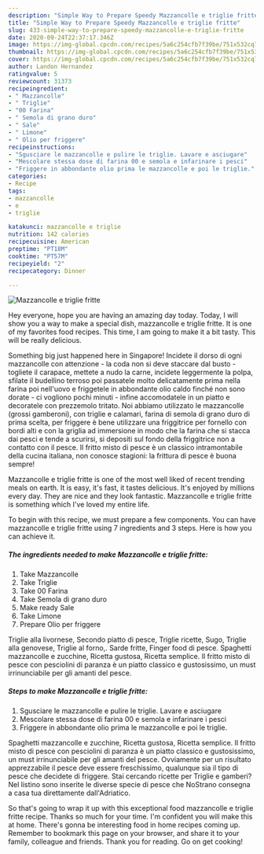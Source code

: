 ```yaml
---
description: "Simple Way to Prepare Speedy Mazzancolle e triglie fritte"
title: "Simple Way to Prepare Speedy Mazzancolle e triglie fritte"
slug: 433-simple-way-to-prepare-speedy-mazzancolle-e-triglie-fritte
date: 2020-09-24T22:37:17.346Z
image: https://img-global.cpcdn.com/recipes/5a6c254cfb7f39be/751x532cq70/mazzancolle-e-triglie-fritte-recipe-main-photo.jpg
thumbnail: https://img-global.cpcdn.com/recipes/5a6c254cfb7f39be/751x532cq70/mazzancolle-e-triglie-fritte-recipe-main-photo.jpg
cover: https://img-global.cpcdn.com/recipes/5a6c254cfb7f39be/751x532cq70/mazzancolle-e-triglie-fritte-recipe-main-photo.jpg
author: Landon Hernandez
ratingvalue: 5
reviewcount: 31373
recipeingredient:
- " Mazzancolle"
- " Triglie"
- "00 Farina"
- " Semola di grano duro"
- " Sale"
- " Limone"
- " Olio per friggere"
recipeinstructions:
- "Sgusciare le mazzancolle e pulire le triglie. Lavare e asciugare"
- "Mescolare stessa dose di farina 00 e semola e infarinare i pesci"
- "Friggere in abbondante olio prima le mazzancolle e poi le triglie."
categories:
- Recipe
tags:
- mazzancolle
- e
- triglie

katakunci: mazzancolle e triglie 
nutrition: 142 calories
recipecuisine: American
preptime: "PT18M"
cooktime: "PT57M"
recipeyield: "2"
recipecategory: Dinner

---
```



![Mazzancolle e triglie fritte](https://img-global.cpcdn.com/recipes/5a6c254cfb7f39be/751x532cq70/mazzancolle-e-triglie-fritte-recipe-main-photo.jpg)

Hey everyone, hope you are having an amazing day today. Today, I will show you a way to make a special dish, mazzancolle e triglie fritte. It is one of my favorites food recipes. This time, I am going to make it a bit tasty. This will be really delicious.

Something big just happened here in Singapore! Incidete il dorso di ogni mazzancolle con attenzione - la coda non si deve staccare dal busto - togliete il carapace, mettete a nudo la carne, incidete leggermente la polpa, sfilate il budellino terroso poi passatele molto delicatamente prima nella farina poi nell&#39;uovo e friggetele in abbondante olio caldo finché non sono dorate - ci vogliono pochi minuti - infine accomodatele in un piatto e decoratele con prezzemolo tritato. Noi abbiamo utilizzato le mazzancolle (grossi gamberoni), con triglie e calamari, farina di semola di grano duro di prima scelta, per friggere è bene utilizzare una friggitrice per fornello con bordi alti e con la griglia ad immersione in modo che la farina che si stacca dai pesci e tende a scurirsi, si depositi sul fondo della friggitrice non a contatto con il pesce. Il fritto misto di pesce è un classico intramontabile della cucina italiana, non conosce stagioni: la frittura di pesce è buona sempre!

Mazzancolle e triglie fritte is one of the most well liked of recent trending meals on earth. It is easy, it's fast, it tastes delicious. It's enjoyed by millions every day. They are nice and they look fantastic. Mazzancolle e triglie fritte is something which I've loved my entire life.


To begin with this recipe, we must prepare a few components. You can have mazzancolle e triglie fritte using 7 ingredients and 3 steps. Here is how you can achieve it.

<!--inarticleads1-->

##### The ingredients needed to make Mazzancolle e triglie fritte:

1. Take  Mazzancolle
1. Take  Triglie
1. Take 00 Farina
1. Take  Semola di grano duro
1. Make ready  Sale
1. Take  Limone
1. Prepare  Olio per friggere


Triglie alla livornese, Secondo piatto di pesce, Triglie ricette, Sugo, Triglie alla genovese, Triglie al forno,. Sarde fritte, Finger food di pesce. Spaghetti mazzancolle e zucchine, Ricetta gustosa, Ricetta semplice. Il fritto misto di pesce con pesciolini di paranza è un piatto classico e gustosissimo, un must irrinunciabile per gli amanti del pesce. 

<!--inarticleads2-->

##### Steps to make Mazzancolle e triglie fritte:

1. Sgusciare le mazzancolle e pulire le triglie. Lavare e asciugare
1. Mescolare stessa dose di farina 00 e semola e infarinare i pesci
1. Friggere in abbondante olio prima le mazzancolle e poi le triglie.


Spaghetti mazzancolle e zucchine, Ricetta gustosa, Ricetta semplice. Il fritto misto di pesce con pesciolini di paranza è un piatto classico e gustosissimo, un must irrinunciabile per gli amanti del pesce. Ovviamente per un risultato apprezzabile il pesce deve essere freschissimo, qualunque sia il tipo di pesce che decidete di friggere. Stai cercando ricette per Triglie e gamberi? Nel listino sono inserite le diverse specie di pesce che NoStrano consegna a casa tua direttamente dall&#39;Adriatico. 

So that's going to wrap it up with this exceptional food mazzancolle e triglie fritte recipe. Thanks so much for your time. I'm confident you will make this at home. There's gonna be interesting food in home recipes coming up. Remember to bookmark this page on your browser, and share it to your family, colleague and friends. Thank you for reading. Go on get cooking!
